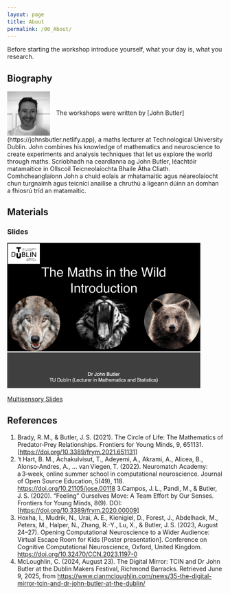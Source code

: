 ```yaml
---
layout: page
title: About
permalink: /00_About/
---
```



Before starting the workshop introduce yourself, what your day is, what you research. 



## Biography



<p align="left">
  <img src="../John.png" alt="Image" width="100" style="vertical-align: middle; margin-right: 10px;">
  <span>The workshops were written by 
[John Butler](https://johnsbutler.netlify.app), 
a maths lecturer at Technological
University Dublin. John combines his knowledge
of mathematics and neuroscience to create
experiments and analysis techniques that
let us explore the world through maths.
  Scríobhadh na ceardlanna ag
John Butler,
léachtóir matamaitice in Ollscoil Teicneolaíochta Bhaile Átha Cliath.
Comhcheanglaíonn John a chuid eolais ar mhatamaitic agus néareolaíocht
chun turgnaimh agus teicnící anailíse a chruthú
a ligeann dúinn an domhan a fhiosrú tríd an matamaitic.
  </span>
</p>

## Materials

### Slides

<img src="Maths_in_the_Wild_Introduction.gif" alt="Multisensory Slides" width="450"/>

[Multisensory Slides](Maths_in_the_Wild_Introduction.pptx)




## References

1. Brady, R. M., & Butler, J. S. (2021). The Circle of Life: The Mathematics of Predator‑Prey Relationships. Frontiers for Young Minds, 9, 651131. [https://doi.org/10.3389/frym.2021.651131]
2. ’t Hart, B. M., Achakulvisut, T., Adeyemi, A., Akrami, A., Alicea, B., Alonso‑Andres, A., … van Viegen, T. (2022). Neuromatch Academy: a 3‑week, online summer school in computational neuroscience. Journal of Open Source Education, 5(49), 118. https://doi.org/10.21105/jose.00118
3.Campos, J. L., Pandi, M., & Butler, J. S. (2020). “Feeling” Ourselves Move: A Team Effort by Our Senses. Frontiers for Young Minds, 8(9). DOI: [https://doi.org/10.3389/frym.2020.00009] 
4. Hoxha, I., Mudrik, N., Urai, A. E., Kienigiel, D., Forest, J., Abdelhack, M., Peters, M., Halper, N., Zhang, R.-Y., Lu, X., & Butler, J. S. (2023, August 24–27). Opening Computational Neuroscience to a Wider Audience: Virtual Escape Room for Kids [Poster presentation]. Conference on Cognitive Computational Neuroscience, Oxford, United Kingdom. https://doi.org/10.32470/CCN.2023.1197-0
5. McLoughlin, C. (2024, August 23). The Digital Mirror: TCIN and Dr John Butler at the Dublin Makers Festival, Richmond Barracks. Retrieved June 9, 2025, from https://www.cianmcloughlin.com/news/35-the-digital-mirror-tcin-and-dr-john-butler-at-the-dublin/
